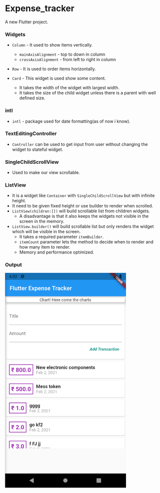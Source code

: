 # Expense_tracker

A new Flutter project.

### Widgets
- `Column` - It used to show items vertically.
    -   `mainAxisAlignment` - top to down in column
    - `crossAxisAlignment` - from left to right in column
    
- `Row` - It is used to order items horizontally.
- `Card` - This widget is used show some content.
    - It takes the width of the widget with largest width.
    - It takes the size of the child widget unless there is a parent with well defined size.

### intl
- `intl` - package used for date formatting(as of now i know).

### TextEditingController
- `Controller` can be used to get input from user without changing the widget to stateful widget.

### SingleChildScrollView
- Used to make our view scrollable.

### ListView
- It is a widget like `Container` with `SingleChildScrollView` but with infinite height.
- It need to be given fixed height or use builder to render when scrolled.
- `ListView(children:[])` will build scrollable list from children widgets.
    - A disadvantage is that it also keeps the widgets not visible in the screen in the memory.
- `ListView.builder()` will build scrollable list but only renders the widget which will be visible in the screen.
    - It takes a required parameter `itemBuilder`.
    - `itemCount` parameter lets the method to decide when to render and how many item to render.
    - Memory and performance optimized.

### Output
![Output image](output.png)
